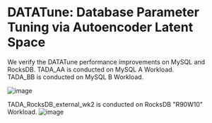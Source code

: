 # DATATune: Database Parameter Tuning via Autoencoder Latent Space

We verify the DATATune performance improvements on MySQL and RocksDB.
TADA_AA is conducted on MySQL A Workload.<br/> TADA_BB is conducted on MySQL B Workload.

![image](https://github.com/addb-swstarlab/DATATune/assets/72485253/3a0d24b1-949e-477a-aa8e-a7904b50add7)

TADA_RocksDB_external_wk2 is conducted on RocksDB "R90W10" Workload.
![image](https://github.com/addb-swstarlab/DATATune/assets/72485253/3c085ae8-afdf-44e2-959b-c1addc058ca4)

